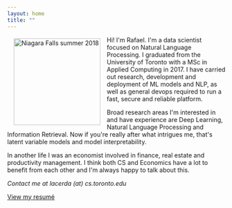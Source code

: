 ```yaml
---
layout: home
title: ""
---
```

<img src="../img/profile.jpg" style="float:left; margin: 5px 15px;" width="200p" alt="Niagara Falls summer 2018">
Hi! I'm Rafael. I'm a data scientist focused on Natural Language Processing. I graduated from the University of Toronto with a MSc in Applied Computing in 2017.
I have carried out research, development and deployment of ML models and NLP, as well as general devops required to run a fast, secure and reliable platform.

Broad research areas I'm interested in and have experience are Deep Learning, Natural Language Processing and Information Retrieval. Now if you're really after what intrigues me, that's latent variable models and model interpretability.

In another life I was an economist involved in finance, real estate and productivity management. I think both CS and Economics have a lot to benefit from each other and I'm always happy to talk about this.

*Contact me at <span style="white-space:nowrap">lacerda (at) cs.toronto.edu</span>*

[View my resumé](../docs/Rafael%20Lacerda%20CV.pdf)

[ross-url]: https://www.rossintelligence.com
